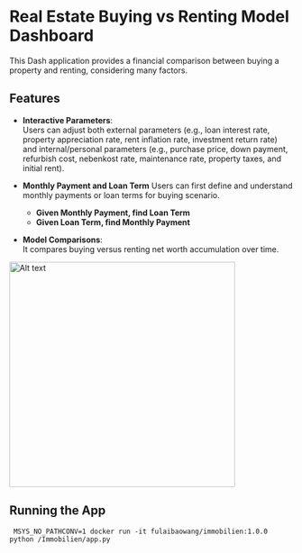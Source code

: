 # Real Estate Buying vs Renting Model Dashboard

This Dash application provides a financial comparison between buying a property and renting, considering many factors.

## Features

- **Interactive Parameters**:  
  Users can adjust both external parameters (e.g., loan interest rate, property appreciation rate, rent inflation rate, investment return rate) and internal/personal parameters (e.g., purchase price, down payment, refurbish cost, nebenkost rate, maintenance rate, property taxes, and initial rent).

- **Monthly Payment and Loan Term**
  Users can first define and understand monthly payments or loan terms for buying scenario.
    - **Given Monthly Payment, find Loan Term**
    - **Given Loan Term, find Monthly Payment**

- **Model Comparisons**:  
  It compares buying versus renting net worth accumulation over time.

<img src="Screenshot.png" alt="Alt text" height="400">

## Running the App
```
 MSYS_NO_PATHCONV=1 docker run -it fulaibaowang/immobilien:1.0.0 python /Immobilien/app.py
```
